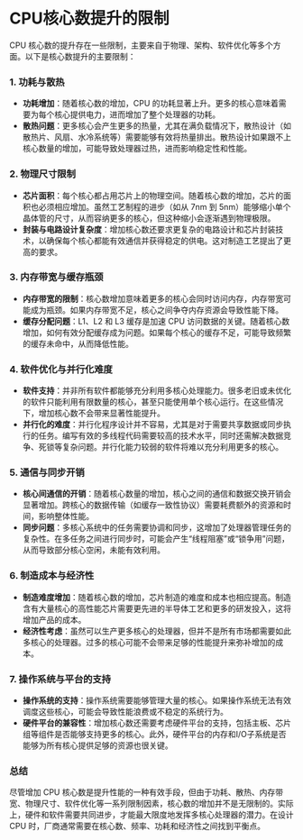 # CPU核心数提升的限制

CPU 核心数的提升存在一些限制，主要来自于物理、架构、软件优化等多个方面。以下是核心数提升的主要限制：

### 1. **功耗与散热**

- **功耗增加**：随着核心数的增加，CPU 的功耗显著上升。更多的核心意味着需要为每个核心提供电力，进而增加了整个处理器的功耗。
- **散热问题**：更多核心会产生更多的热量，尤其在满负载情况下，散热设计（如散热片、风扇、水冷系统等）需要能够有效将热量排出。散热设计如果跟不上核心数量的增加，可能导致处理器过热，进而影响稳定性和性能。

### 2. **物理尺寸限制**

- **芯片面积**：每个核心都占用芯片上的物理空间。随着核心数的增加，芯片的面积也必须相应增加。虽然工艺制程的进步（如从 7nm 到 5nm）能够缩小单个晶体管的尺寸，从而容纳更多的核心，但这种缩小会逐渐遇到物理极限。
- **封装与电路设计复杂度**：增加核心数还要求更复杂的电路设计和芯片封装技术，以确保每个核心都能有效通信并获得稳定的供电。这对制造工艺提出了更高的要求。

### 3. **内存带宽与缓存瓶颈**

- **内存带宽的限制**：核心数增加意味着更多的核心会同时访问内存，内存带宽可能成为瓶颈。如果内存带宽不足，核心之间争夺内存资源会导致性能下降。
- **缓存分配问题**：L1、L2 和 L3 缓存是加速 CPU 访问数据的关键。随着核心数增加，如何有效分配缓存成为问题。如果每个核心的缓存不足，可能导致频繁的缓存未命中，从而降低性能。

### 4. **软件优化与并行化难度**

- **软件支持**：并非所有软件都能够充分利用多核心处理能力。很多老旧或未优化的软件只能利用有限数量的核心，甚至只能使用单个核心运行。在这些情况下，增加核心数不会带来显著性能提升。
- **并行化的难度**：并行化程序设计并不容易，尤其是对于需要共享数据或同步执行的任务。编写有效的多线程代码需要较高的技术水平，同时还需解决数据竞争、死锁等复杂问题。并行化能力较弱的软件将难以充分利用更多的核心。

### 5. **通信与同步开销**

- **核心间通信的开销**：随着核心数量的增加，核心之间的通信和数据交换开销会显著增加。跨核心的数据传输（如缓存一致性协议）需要耗费额外的资源和时间，影响整体性能。
- **同步问题**：多核心系统中的任务需要协调和同步，这增加了处理器管理任务的复杂性。在多任务之间进行同步时，可能会产生“线程阻塞”或“锁争用”问题，从而导致部分核心空闲，未能有效利用。

### 6. **制造成本与经济性**

- **制造难度增加**：随着核心数的增加，芯片制造的难度和成本也相应提高。制造含有大量核心的高性能芯片需要更先进的半导体工艺和更多的研发投入，这将增加产品的成本。
- **经济性考虑**：虽然可以生产更多核心的处理器，但并不是所有市场都需要如此多核心的处理器。过多的核心可能不会带来足够的性能提升来弥补增加的成本。

### 7. **操作系统与平台的支持**

- **操作系统的支持**：操作系统需要能够管理大量的核心。如果操作系统无法有效调度这些核心，可能会导致性能浪费或不稳定的系统行为。
- **硬件平台的兼容性**：增加核心数还需要考虑硬件平台的支持，包括主板、芯片组等组件是否能够支持更多的核心。此外，硬件平台的内存和I/O子系统是否能够为所有核心提供足够的资源也很关键。

### **总结**

尽管增加 CPU 核心数是提升性能的一种有效手段，但由于功耗、散热、内存带宽、物理尺寸、软件优化等一系列限制因素，核心数的增加并不是无限制的。实际上，硬件和软件需要共同进步，才能最大限度地发挥多核心处理器的潜力。在设计 CPU 时，厂商通常需要在核心数、频率、功耗和经济性之间找到平衡点。